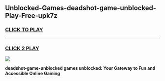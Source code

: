 
## Unblocked-Games-deadshot-game-unblocked-Play-Free-upk7z
<h3>
<a href="https://premium76.site?title=deadshot-game-unblocked&ref=24M">CLICK TO PLAY</a></h3>
<hr>

<h3>
<a href="https://premium76.site?title=deadshot-game-unblocked&ref=24M">CLICK 2 PLAY</a>
  
</h3>

<a href="https://premium76.site?title=deadshot-game-unblocked&ref=24M"><img src="https://clearcache.store/games.png"></a>


**deadshot-game-unblocked games unblocked: Your Gateway to Fun and Accessible Online Gaming**
